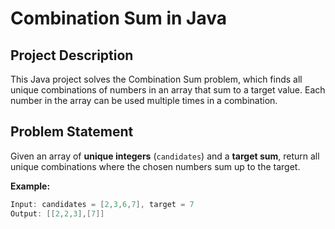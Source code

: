 # Combination Sum in Java

## Project Description

This Java project solves the Combination Sum problem, which finds all unique combinations of numbers in an array that sum to a target value. Each number in the array can be used multiple times in a combination.


## Problem Statement

Given an array of **unique integers** (`candidates`) and a **target sum**, return all unique combinations where the chosen numbers sum up to the target.

**Example:**

```java
Input: candidates = [2,3,6,7], target = 7
Output: [[2,2,3],[7]]
```
